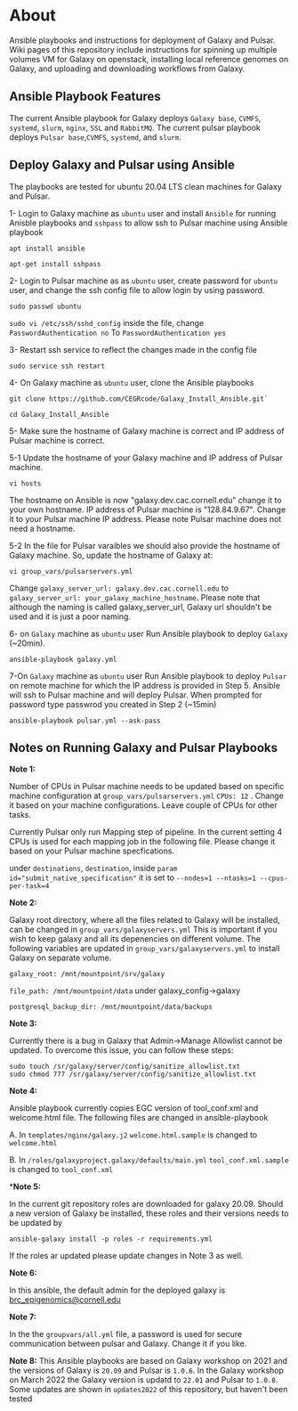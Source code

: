 <h1> About</h1>
Ansible playbooks and instructions for deployment of Galaxy and Pulsar. Wiki pages of this repository include instructions for spinning up multiple volumes VM for Galaxy on openstack,  installing local reference genomes on Galaxy, and uploading and downloading workflows from Galaxy.

<h2> Ansible Playbook Features </h2>

The current Ansible playbook for Galaxy deploys `Galaxy base`, `CVMFS`, `systemd`, `slurm`, `nginx`, `SSL` and `RabbitMQ`. The current pulsar playbook deploys `Pulsar base`,`CVMFS`, `systemd`, and `slurm`.
  

<h2> Deploy Galaxy and Pulsar using Ansible </h2>

The playbooks are tested for ubuntu 20.04 LTS clean machines for Galaxy and Pulsar.

1- Login to Galaxy machine as `ubuntu` user and install `Ansible` for running Anisble playbooks and `sshpass` to allow ssh to Pulsar machine using Ansible playbook

```
apt install ansible

apt-get install sshpass
```

2- Login to Pulsar machine as as `ubuntu` user, create password for `ubuntu` user, and change the ssh config file to allow login by using password.

```
sudo passwd ubuntu
```

`sudo vi /etc/ssh/sshd_config` inside the file, change `PasswordAuthentication no` To `PasswordAuthentication yes`
    
 3- Restart ssh service to reflect the changes made in the config file
 
 ```
 sudo service ssh restart
 ```

4- On Galaxy machine as `ubuntu` user, clone the Ansible playbooks
  
  ```
  git clone https://github.com/CEGRcode/Galaxy_Install_Ansible.git`
    
  cd Galaxy_Install_Ansible
  ```
5- Make sure the hostname of Galaxy machine is correct and IP address of Pulsar machine is correct.

  5-1 Update the hostname of your Galaxy machine and IP address of Pulsar machine. 
  ```
  vi hosts
  ```
  The hostname on Ansible is now "galaxy.dev.cac.cornell.edu" change it to your own hostname. 
  IP address of Pulsar machine is "128.84.9.67". Change it to your Pulsar machine IP address.  Please note Pulsar machine does not need a hostname.
  
  5-2 In the file for Pulsar varaibles we should also provide the hostname of Galaxy machine. So, update the hostname of Galaxy at:
  ```
  vi group_vars/pulsarservers.yml
  ```
 Change `galaxy_server_url: galaxy.dev.cac.cornell.edu` to `galaxy_server_url: your_galaxy_machine_hostname`. Please note that although the naming is called galaxy_server_url, Galaxy url shouldn't be used and it is just a poor naming.
   
 
6- on `Galaxy` machine as `ubuntu` user Run Ansible playbook to deploy `Galaxy` (~20min).
 
```
ansible-playbook galaxy.yml
```

7-On `Galaxy` machine as `ubuntu` user Run Ansible playbook to deploy `Pulsar` on remote machine for which the IP address is provided in Step 5. Ansible will ssh to Pulsar machine and will deploy Pulsar. When prompted for password type passwrod you created in Step 2 (~15min)
    
```
ansible-playbook pulsar.yml --ask-pass
```
<h2> Notes on Running Galaxy and Pulsar Playbooks </h2>

**Note 1:**

Number of CPUs in Pulsar machine needs to be updated based on specific machine configuration at `group_vars/pulsarservers.yml`
`CPUs: 12` . Change it based on your machine configurations. Leave couple of CPUs for other tasks.

Currently Pulsar only run Mapping step of pipeline. In the current setting 4 CPUs is used for each mapping job in the following file. Please change it based on your Pulsar machine specfications. 

under `destinations`, `destination`, inside `param id="submit_native_specification"` it is set to ` --nodes=1 --ntasks=1 --cpus-per-task=4 `

**Note 2:**

Galaxy root directory, where all the files related to Galaxy will be installed, can be changed in `group_vars/galaxyservers.yml`
This is important if you wish to keep galaxy and all its depenencies on different volume.
The following variables are updated in `group_vars/galaxyservers.yml` to install Galaxy on separate volume.

`galaxy_root: /mnt/mountpoint/srv/galaxy`

`file_path: /mnt/mountpoint/data` under galaxy_config->galaxy 

`postgresql_backup_dir: /mnt/mountpoint/data/backups` 


**Note 3:**

Currently there is a bug in Galaxy that Admin->Manage Allowlist cannot be updated. To overcome this issue, you can follow these steps:
 
```
sudo touch /sr/galaxy/server/config/sanitize_allowlist.txt
sudo chmod 777 /sr/galaxy/server/config/sanitize_allowlist.txt
```

**Note 4:**

Ansible playbook currently copies EGC version of tool_conf.xml and welcome.html file. The following files are changed in ansible-playbook

A. In `templates/nginx/galaxy.j2`  `welcome.html.sample` is changed to `welcome.html`

B. In `/roles/galaxyproject.galaxy/defaults/main.yml` `tool_conf.xml.sample` is changed to `tool_conf.xml`

***Note 5:** 

In the current git repository roles are downloaded for galaxy 20.09. Should a new version of Galaxy be installed, these roles and their versions needs to be updated by

```
ansible-galaxy install -p roles -r requirements.yml
```

If the roles ar updated please update changes in Note 3 as well.
 
**Note 6:** 

In this ansible, the default admin for the deployed galaxy is brc_epigenomics@cornell.edu

**Note 7:**

In the the `groupvars/all.yml` file, a password is used for secure communication between pulsar and Galaxy. Change it if you like.

**Note 8:**
This Ansible playbooks are based on Galaxy workshop on 2021 and the versions of Galaxy is `20.09` and Pulsar is `1.0.6`. In the Galaxy workshop on March 2022 the Galaxy version is updatd to `22.01` and Pulsar to `1.0.8`. Some updates are shown in `updates2022` of this repository, but haven't been tested



